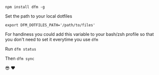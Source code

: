 
`npm install dfm -g`

Set the path to your local dotfiles

`export DFM_DOTFILES_PATH='/path/to/files'`

For handiness you could add this variable to your bash/zsh profile so that you
don't need to set it everytime you use `dfm`

Run `dfm status`

Then `dfm sync`


😎 ❤️
